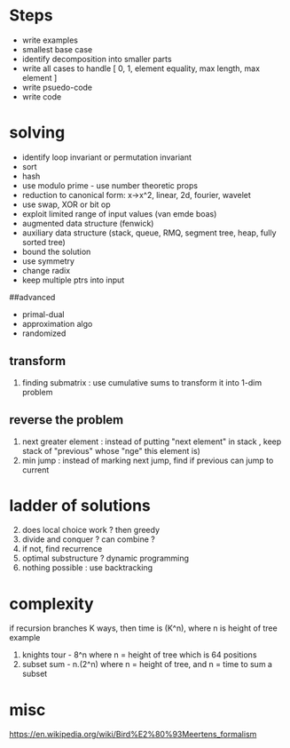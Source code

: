 
# Steps

* write examples
* smallest base case
* identify decomposition into smaller parts
* write all cases to handle [ 0, 1, element equality, max length, max element ]
* write psuedo-code
* write code

# solving

* identify loop invariant or permutation invariant
* sort
* hash
* use modulo prime - use number theoretic props
* reduction to canonical form: x->x^2, linear, 2d, fourier, wavelet
* use swap, XOR or bit op
* exploit limited range of input values (van emde boas)
* augmented data structure (fenwick)
* auxiliary data structure (stack, queue, RMQ, segment tree, heap, fully sorted tree)
* bound the solution
* use symmetry 
* change radix
* keep multiple ptrs into input

##advanced

* primal-dual
* approximation algo
* randomized

## transform 

1. finding submatrix : use cumulative sums to transform it into 1-dim problem

## reverse the problem

1. next greater element : instead of putting "next element" in stack , keep stack of "previous" whose "nge" this element is)
2. min jump : instead of marking next jump, find if previous can jump to current

# ladder of solutions

2. does local choice work ? then greedy 
2. divide and conquer ? can combine ?
3. if not, find recurrence 
3. optimal substructure ? dynamic programming
4. nothing possible : use backtracking

# complexity

if recursion branches K ways, then time is (K^n), where n is height of tree
example
1. knights tour - 8^n where n = height of tree which is 64 positions 
2. subset sum - n.(2^n) where n = height of tree, and n = time to sum a subset

# misc

https://en.wikipedia.org/wiki/Bird%E2%80%93Meertens_formalism
